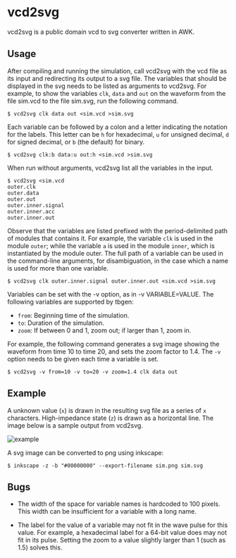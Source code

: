 # vcd2svg

vcd2svg is a public domain vcd to svg converter written in AWK.

## Usage

After compiling and running the simulation, call vcd2svg with the vcd file
as its input and redirecting its output to a svg file.  The variables that
should be displayed in the svg needs to be listed as arguments to vcd2svg.
For example, to show the variables `clk`, `data` and `out` on the waveform
from the file sim.vcd to the file sim.svg, run the following command.

	$ vcd2svg clk data out <sim.vcd >sim.svg

Each variable can be followed by a colon and a letter indicating the
notation for the labels.  This letter can be `h` for hexadecimal, `u`
for unsigned decimal, `d` for signed decimal, or `b` (the default) for
binary.

	$ vcd2svg clk:b data:u out:h <sim.vcd >sim.svg

When run without arguments, vcd2svg list all the variables in the input.

	$ vcd2svg <sim.vcd
	outer.clk
	outer.data
	outer.out
	outer.inner.signal
	outer.inner.acc
	outer.inner.out

Observe that the variables are listed prefixed with the period-delimited
path of modules that contains it.  For example, the variable `clk` is
used in the module `outer`; while the variable `a` is used in the module
`inner`, which is instantiated by the module outer.   The full path of a
variable can be used in the command-line arguments, for disambiguation,
in the case which a name is used for more than one variable.

	$ vcd2svg clk outer.inner.signal outer.inner.out <sim.vcd >sim.svg

Variables can be set with the -v option, as in -v VARIABLE=VALUE.
The following variables are supported by tbgen:

* `from`: Beginning time of the simulation.
* `to`:   Duration of the simulation.
* `zoom`: If between 0 and 1, zoom out; if larger than 1, zoom in.

For example, the following command generates a svg image showing the
waveform from time 10 to time 20, and sets the zoom factor to 1.4.
The `-v` option needs to be given each time a variable is set.

	$ vcd2svg -v from=10 -v to=20 -v zoom=1.4 clk data out 


## Example

A unknown value (`x`) is drawn in the resulting svg file as a series of
`x` characters.  High-impedance state (`z`) is drawn as a horizontal line.
The image below is a sample output from vcd2svg.

![example](https://user-images.githubusercontent.com/63266536/102781112-02b91380-438f-11eb-88ad-b2f66e98a841.png)

A svg image can be converted to png using inkscape:

	$ inkscape -z -b "#00000000" --export-filename sim.png sim.svg


## Bugs

* The width of the space for variable names is hardcoded to 100 pixels.
  This width can be insufficient for a variable with a long name.

* The label for the value of a variable may not fit in the wave pulse
  for this value.  For example, a hexadecimal label for a 64-bit value
  does may not fit in its pulse.  Setting the zoom to a value slightly
  larger than 1 (such as 1.5) solves this.

